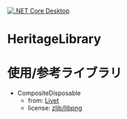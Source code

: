 [![.NET Core Desktop](https://github.com/sh1ch/HeritageLibrary/actions/workflows/dotnet-desktop.yml/badge.svg)](https://github.com/sh1ch/HeritageLibrary/actions/workflows/dotnet-desktop.yml)

# HeritageLibrary

# 使用/参考ライブラリ

- CompositeDisposable 
  - from: [Livet](https://github.com/runceel/Livet)
  - license: [zlib/libpng](https://github.com/runceel/Livet/blob/master/license-jp.txt)
